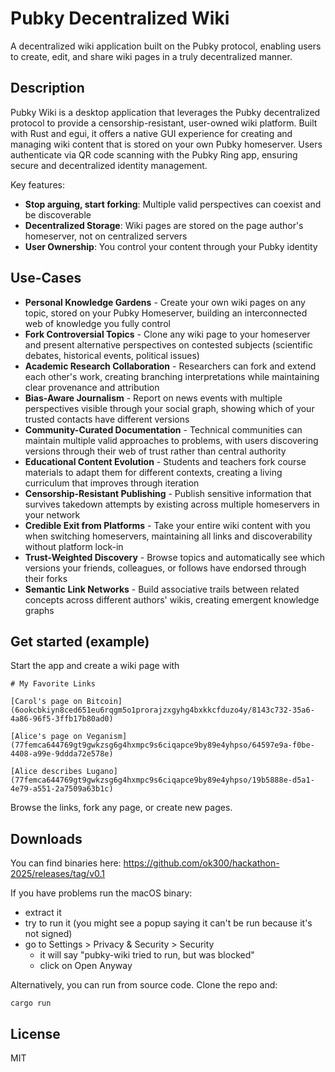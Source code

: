 # Pubky Decentralized Wiki

A decentralized wiki application built on the Pubky protocol, enabling users to create, edit, and share wiki pages in a truly decentralized manner.

## Description

Pubky Wiki is a desktop application that leverages the Pubky decentralized protocol to provide a censorship-resistant, user-owned wiki platform. Built with Rust and egui, it offers a native GUI experience for creating and managing wiki content that is stored on your own Pubky homeserver. Users authenticate via QR code scanning with the Pubky Ring app, ensuring secure and decentralized identity management.

Key features:

- **Stop arguing, start forking**: Multiple valid perspectives can coexist and be discoverable
- **Decentralized Storage**: Wiki pages are stored on the page author's homeserver, not on centralized servers
- **User Ownership**: You control your content through your Pubky identity

## Use-Cases

- **Personal Knowledge Gardens** - Create your own wiki pages on any topic, stored on your Pubky Homeserver, building an interconnected web of knowledge you fully control
- **Fork Controversial Topics** - Clone any wiki page to your homeserver and present alternative perspectives on contested subjects (scientific debates, historical events, political issues)
- **Academic Research Collaboration** - Researchers can fork and extend each other's work, creating branching interpretations while maintaining clear provenance and attribution
- **Bias-Aware Journalism** - Report on news events with multiple perspectives visible through your social graph, showing which of your trusted contacts have different versions
- **Community-Curated Documentation** - Technical communities can maintain multiple valid approaches to problems, with users discovering versions through their web of trust rather than central authority
- **Educational Content Evolution** - Students and teachers fork course materials to adapt them for different contexts, creating a living curriculum that improves through iteration
- **Censorship-Resistant Publishing** - Publish sensitive information that survives takedown attempts by existing across multiple homeservers in your network
- **Credible Exit from Platforms** - Take your entire wiki content with you when switching homeservers, maintaining all links and discoverability without platform lock-in
- **Trust-Weighted Discovery** - Browse topics and automatically see which versions your friends, colleagues, or follows have endorsed through their forks
- **Semantic Link Networks** - Build associative trails between related concepts across different authors' wikis, creating emergent knowledge graphs

## Get started (example)

Start the app and create a wiki page with

```
# My Favorite Links

[Carol's page on Bitcoin](6ookcbkiyn8ced651eu6rqgm5o1prorajzxgyhg4bxkkcfduzo4y/8143c732-35a6-4a86-96f5-3ffb17b80ad0)

[Alice's page on Veganism](77femca644769gt9gwkzsg6g4hxmpc9s6ciqapce9by89e4yhpso/64597e9a-f0be-4408-a99e-9ddda72e578e)

[Alice describes Lugano](77femca644769gt9gwkzsg6g4hxmpc9s6ciqapce9by89e4yhpso/19b5888e-d5a1-4e79-a551-2a7509a63b1c)
```

Browse the links, fork any page, or create new pages.

## Downloads

You can find binaries here: https://github.com/ok300/hackathon-2025/releases/tag/v0.1

If you have problems run the macOS binary:

* extract it
* try to run it (you might see a popup saying it can't be run because it's not signed)
* go to Settings > Privacy & Security > Security
  * it will say "pubky-wiki tried to run, but was blocked"
  * click on Open Anyway

Alternatively, you can run from source code. Clone the repo and:

```
cargo run
```

## License

MIT
